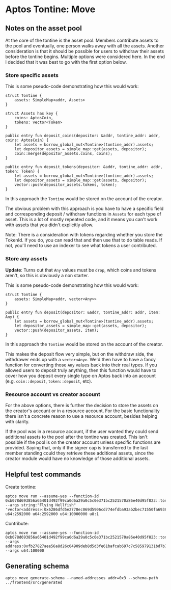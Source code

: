# Aptos Tontine: Move

## Notes on the asset pool
At the core of the tontine is the asset pool. Members contribute assets to the pool and eventually, one person walks away with all the assets. Another consideration is that it should be possible for users to withdraw their assets before the tontine begins. Multiple options were considered here. In the end I decided that it was best to go with the first option below.

### Store specific assets
This is some pseudo-code demonstrating how this would work:
```move
struct Tontine {
    assets: SimpleMap<addr, Assets>
}

struct Assets has key {
    coins: AptosCoin,
    tokens: vector<Token>
}

public entry fun deposit_coins(depositor: &addr, tontine_addr: addr, coins: AptosCoin) {
    let assets = borrow_global_mut<Tontine>(tontine_addr).assets;
    let depositor_assets = simple_map::get(assets, depositor);
    coin::merge(depositor_assets.coins, coins);
}

public entry fun deposit_tokens(depositor: &addr, tontine_addr: addr, token: Token) {
    let assets = borrow_global_mut<Tontine>(tontine_addr).assets;
    let depositor_assets = simple_map::get(assets, depositor);
    vector::push(depositor_assets.tokens, token);
}
```

In this approach the `Tontine` would be stored on the account of the creator.

The obvious problem with this approach is you have to have a specific field and corresponding deposit / withdraw functions in `Assets` for each type of asset. This is a lot of mostly repeated code, and it means you can't work with assets that you didn't explicitly allow.

Note: There is a consideration with tokens regarding whether you store the TokenId. If you do, you can read that and then use that to do table reads. If not, you'll need to use an indexer to see what tokens a user contributed.

### Store any assets
**Update**: Turns out that `Any` values must be `drop`, which coins and tokens aren't, so this is obviously a non starter.

This is some pseudo-code demonstrating how this would work:
```move
struct Tontine {
    assets: SimpleMap<addr, vector<Any>>
}

public entry fun deposit(depositor: &addr, tontine_addr: addr, item: Any) {
    let assets = borrow_global_mut<Tontine>(tontine_addr).assets;
    let depositor_assets = simple_map::get(assets, depositor);
    vector::push(depositor_assets, item);
}
```

In this approach the `Tontine` would be stored on the account of the creator.

This makes the deposit flow very simple, but on the withdraw side, the withdrawer ends up with a `vector<Any>`. We'd then have to have a fancy function for converting those `Any` values back into their real types. If you allowed users to deposit truly anything, then this function would have to cover how you deposit every single type on Aptos back into an account (e.g. `coin::deposit`, `token::deposit`, etc).

### Resource account vs creator account
For the above options, there is further the decision to store the assets on the creator's account or in a resource account. For the basic functionality there isn't a concrete reason to use a resource account, besides helping with clarity.

If the pool was in a resource account, if the user wanted they could send additional assets to the pool after the tontine was created. This isn't possible if the pool is on the creator account unless specific functions are provided. Saying that, only if the signer cap is transferred to the last member standing could they retrieve these additional assets, since the creator module would have no knowledge of those additional assets.

## Helpful test commands

Create tontine:
```
aptos move run --assume-yes --function-id 0xb078d693856a65401d492f99ca0d6a29a0c5c0e371bc2521570a86e40d95f823::tontine07::create --args string:"Flying Hellfish" 'vector<address>:0x6286dfd5e2778ec069d5906cd774efdba93ab2bec71550fa69363482fbd814e7' u64:2592000 u64:2592000 u64:10000000 u8:1
```

Contribute:
```
aptos move run --assume-yes --function-id 0xb078d693856a65401d492f99ca0d6a29a0c5c0e371bc2521570a86e40d95f823::tontine07::contribute --args address:0xfb27827aee56a8d26c04909deb8d5d3fe61bafcab697c7c585979131bd7b7723 --args u64:100000
```

## Generating schema
```
aptos move generate-schema --named-addresses addr=0x3 --schema-path ../frontend/src/generated
```
